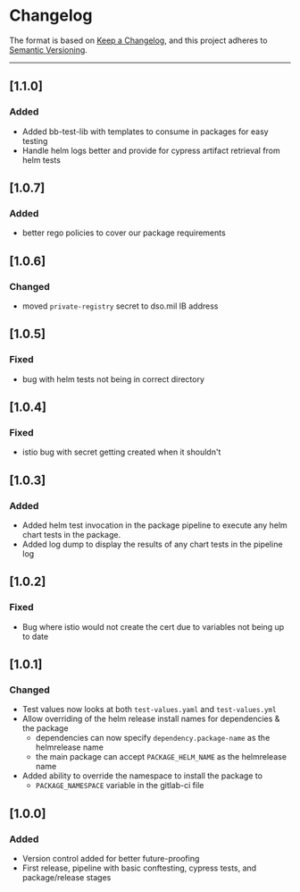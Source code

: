 # Changelog

The format is based on [Keep a Changelog](https://keepachangelog.com/en/1.0.0/), and this project adheres to [Semantic Versioning](https://semver.org/spec/v2.0.0.html).

---

## [1.1.0]
### Added
- Added bb-test-lib with templates to consume in packages for easy testing
- Handle helm logs better and provide for cypress artifact retrieval from helm tests

## [1.0.7]
### Added
- better rego policies to cover our package requirements

## [1.0.6]
### Changed
- moved `private-registry` secret to dso.mil IB address

## [1.0.5]
### Fixed
- bug with helm tests not being in correct directory

## [1.0.4]
### Fixed
- istio bug with secret getting created when it shouldn't

## [1.0.3]
### Added
- Added helm test invocation in the package pipeline to execute any helm chart tests in the package.
- Added log dump to display the results of any chart tests in the pipeline log

## [1.0.2]
### Fixed
- Bug where istio would not create the cert due to variables not being up to date

## [1.0.1]
### Changed
- Test values now looks at both `test-values.yaml` and `test-values.yml`
- Allow overriding of the helm release install names for dependencies & the package
  - dependencies can now specify `dependency.package-name` as the helmrelease name
  - the main package can accept `PACKAGE_HELM_NAME` as the helmrelease name
- Added ability to override the namespace to install the package to
  - `PACKAGE_NAMESPACE` variable in the gitlab-ci file

## [1.0.0]
### Added
- Version control added for better future-proofing
- First release, pipeline with basic conftesting, cypress tests, and package/release stages
